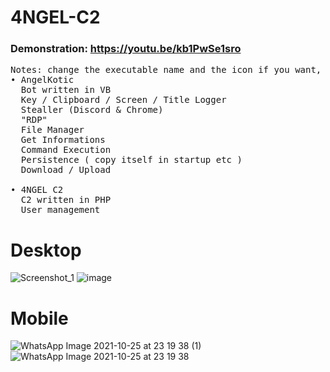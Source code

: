 # 4NGEL-C2
### Demonstration: https://youtu.be/kb1PwSe1sro

<pre>
Notes: change the executable name and the icon if you want, change the mainUrl in the bot
• AngelKotic
  Bot written in VB
  Key / Clipboard / Screen / Title Logger
  Stealler (Discord & Chrome)
  "RDP"
  File Manager
  Get Informations
  Command Execution
  Persistence ( copy itself in startup etc )
  Download / Upload
  
• 4NGEL C2
  C2 written in PHP
  User management
</pre>

# Desktop
![Screenshot_1](https://user-images.githubusercontent.com/77762068/138798830-25975aff-bb82-443e-a09f-09d6ee21385d.png)
![image](https://user-images.githubusercontent.com/77762068/138802264-5735c3c2-5e86-496f-bf37-868e085e7d00.png)

# Mobile
![WhatsApp Image 2021-10-25 at 23 19 38 (1)](https://user-images.githubusercontent.com/77762068/138798154-b28f76a7-bad3-407c-ad32-692b44e9f918.jpeg)
![WhatsApp Image 2021-10-25 at 23 19 38](https://user-images.githubusercontent.com/77762068/138798174-e688c629-a062-445b-9b1f-87063b73f728.jpeg)
